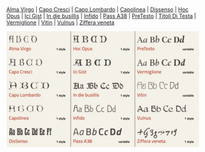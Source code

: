 [Alma Virgo](https://github.com/m-casanova/AlmaVirgo) |
[Capo Cresci](https://github.com/m-casanova/CapoCresci) |
[Capo Lombardo](https://github.com/m-casanova/CapoLombardo) |
[Capolinea](https://github.com/m-casanova/Capolinea) |
[Dissenso](https://github.com/m-casanova/DisSenso) |
[Hoc Opus](https://github.com/m-casanova/HocOpus) |
[Ici Gist](https://github.com/m-casanova/IciGist) |
[In die busillis](https://github.com/m-casanova/In-die-busillis) |
[Infido](https://github.com/m-casanova/Infido) |
[Pass A38](https://github.com/m-casanova/Pass-A38) |
[PreTesto](https://github.com/m-casanova/PreTesto) |
[Titoli Di Testa](https://github.com/m-casanova/titoliDiTesta) |
[Vermiglione](https://github.com/m-casanova/Vermiglione) |
[Vitin](https://github.com/m-casanova/Vitin) |
[Vulnus](https://github.com/m-casanova/Vulnus) |
[Ziffera veneta](https://github.com/m-casanova/Ziffera-veneta)

![image](font_test.jpg)
